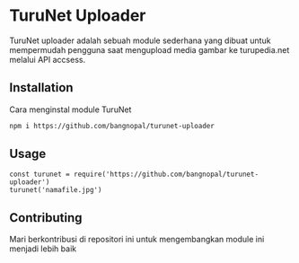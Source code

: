 # TuruNet Uploader
TuruNet uploader adalah sebuah module sederhana yang dibuat untuk mempermudah pengguna saat mengupload media gambar ke turupedia.net melalui API accsess.

## Installation
Cara menginstal module TuruNet
```bash
npm i https://github.com/bangnopal/turunet-uploader
```

## Usage
```nodejs
const turunet = require('https://github.com/bangnopal/turunet-uploader')
turunet('namafile.jpg')
```

## Contributing
Mari berkontribusi di repositori ini untuk mengembangkan module ini menjadi lebih baik